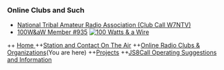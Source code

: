 
### Online Clubs and Such

-   [National Tribal Amateur Radio Association (Club Call W7NTV)](https://www.facebook.com/NatlTribalHam/)
-    [100W&aW Member #935](https://bit.ly/2XOV0nl)
[![100 Watts & a Wire](https://i.postimg.cc/Gpb6QKpB/Asset-22-8x-8.png)](https://bit.ly/2XOV0nl)

++ [Home ](index.md)
++[Station and Contact On The Air](ontheair.md)
++[Online Radio Clubs & Organizations](hclubs.md)(You are here)
++[Projects](projects.md)
++[JS8Call Operating Suggestions and Information](js8opsuggestions.md)
<!--stackedit_data:
eyJoaXN0b3J5IjpbLTcyMTQ1NjI0OSwxNTYyNzc5MTYzXX0=
-->